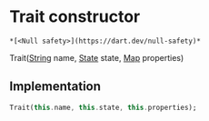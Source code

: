 


# Trait constructor




    *[<Null safety>](https://dart.dev/null-safety)*



Trait([String](https://api.flutter.dev/flutter/dart-core/String-class.html) name, [State](../../yonomi-sdk/State-class.md) state, [Map](https://api.flutter.dev/flutter/dart-core/Map-class.html) properties)





## Implementation

```dart
Trait(this.name, this.state, this.properties);
```








